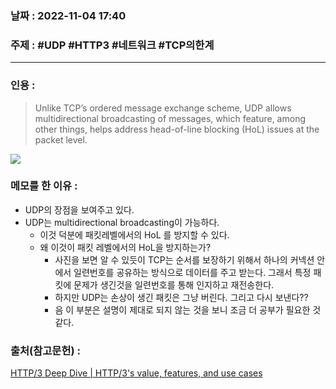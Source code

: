 ### 날짜 : 2022-11-04 17:40
### 주제 : #UDP #HTTP3 #네트워크 #TCP의한계 

---- 

### 인용 : 
>  Unlike TCP’s ordered message exchange scheme, UDP allows multidirectional broadcasting of messages, which feature, among other things, helps address head-of-line blocking (HoL) issues at the packet level.


![](udp-mulidirectional.png)



### 메모를 한 이유 : 
- UDP의 장점을 보여주고 있다. 
- UDP는 multidirectional broadcasting이 가능하다. 
	- 이것 덕분에 패킷레벨에서의  HoL 를 방지할 수 있다.
	- 왜 이것이 패킷 레벨에서의 HoL을 방지하는가? 
		- 사진을 보면 알 수 있듯이 TCP는 순서를 보장하기 위해서 하나의 커넥션 안에서 일련번호를 공유하는 방식으로 데이터를 주고 받는다. 그래서 특정 패킷에 문제가 생긴것을 일련번호를 통해 인지하고 재전송한다.
		- 하지만 UDP는 손상이 생긴 패킷은 그냥 버린다. 그리고 다시 보낸다?? 
		- 음 이 부분은 설명이 제대로 되지 않는 것을 보니 조금 더 공부가 필요한 것 같다. 



### 출처(참고문헌) : 
[HTTP/3 Deep Dive | HTTP/3's value, features, and use cases](https://ably.com/topic/http3)

